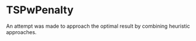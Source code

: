 # TSPwPenalty
An attempt was made to approach the optimal result by combining heuristic approaches.
